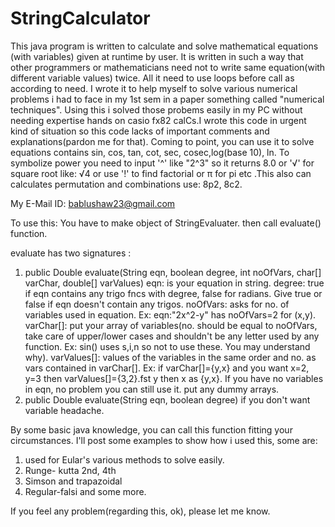 # StringCalculator
This java program is written to calculate and solve mathematical equations (with variables) given at runtime by user. It is written in such a way that
other programmers or mathematicians need not to write same equation(with different variable values) twice. All it need to use
loops before call as according to need. I wrote it to help myself to solve various numerical problems i had to face in my 1st sem 
in a paper something called "numerical techniques". Using this i solved those probems easily in my PC without needing expertise hands
on casio fx82 calCs.I wrote this code in urgent kind of situation so this code lacks of important comments and explanations(pardon me for that).
Coming to point, you can use it to solve equations contains sin, cos, tan, cot, sec, cosec,log(base 10), ln.
To symbolize power you need to input '^' like "2^3" so it returns 8.0 or '√' for square root like: √4 or use '!' to find factorial or π for pi etc .This also can calculates permutation and combinations use: 8p2, 8c2.

My E-Mail ID: bablushaw23@gmail.com 

To use this: 
You have to make object of StringEvaluater. then call evaluate() function.

evaluate has two signatures :
1. public Double evaluate(String eqn, boolean degree, int noOfVars, char[] varChar, double[] varValues)
	eqn: is your equation in string.
	degree: true if eqn contains any trigo fncs with degree, false for radians. Give true or false if eqn doesn't contain any trigos.
	noOfVars: asks for no. of variables used in equation. Ex: eqn:"2x^2-y" has noOfVars=2 for (x,y).
	varChar[]: put your array of variables(no. should be equal to noOfVars, take care of upper/lower cases and shouldn't be any letter used by any function. Ex: sin() uses s,i,n so not to use these. You may understand why).
	varValues[]: values of the variables in the same order and no. as vars contained in varChar[]. Ex: if varChar[]={y,x} and you want x=2, y=3 then varValues[]={3,2}.fst y then x as {y,x}.
	If you have no variables in eqn, no problem you can still use it. put any dummy arrays.
2. public Double evaluate(String eqn, boolean degree) 
	if you don't want variable headache.
	
By some basic java knowledge, you can call this function fitting your circumstances. I'll post some examples to show how i used this, some are: 
1. used for Eular's various methods to solve easily.
2. Runge- kutta 2nd, 4th 
3. Simson and trapazoidal
4. Regular-falsi
and some more.

If you feel any problem(regarding this, ok), please let me know.
